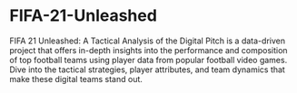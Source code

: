 # FIFA-21-Unleashed
 FIFA 21 Unleashed: A Tactical Analysis of the Digital Pitch is a data-driven project that offers in-depth insights into the performance and composition of top football teams using player data from popular football video games. Dive into the tactical strategies, player attributes, and team dynamics that make these digital teams stand out.
